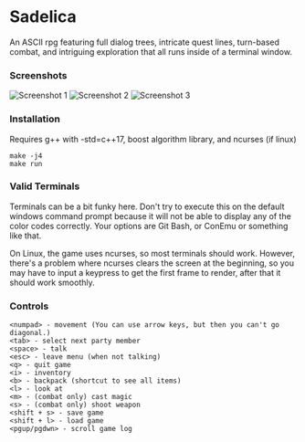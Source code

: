 # Sadelica

An ASCII rpg featuring full dialog trees, intricate quest lines, turn-based combat, and intriguing exploration that all runs inside of a terminal window.

### Screenshots

![Screenshot 1](https://i.imgur.com/04t4JFo.png)
![Screenshot 2](https://i.imgur.com/2VnMfhj.png)
![Screenshot 3](https://i.imgur.com/RP46RqX.png)

### Installation

Requires g++ with -std=c++17, boost algorithm library, and ncurses (if linux)

```
make -j4
make run
```

### Valid Terminals

Terminals can be a bit funky here.  Don't try to execute this on the default windows command prompt because it will not be able to display any of the color codes correctly.  Your options are Git Bash, or ConEmu or something like that.

On Linux, the game uses ncurses, so most terminals should work.  However, there's a problem where ncurses clears the screen at the beginning, so you may have to input a keypress to get the first frame to render, after that it should work smoothly.

### Controls

```
<numpad> - movement (You can use arrow keys, but then you can't go diagonal.)
<tab> - select next party member
<space> - talk
<esc> - leave menu (when not talking)
<q> - quit game
<i> - inventory
<b> - backpack (shortcut to see all items)
<l> - look at
<m> - (combat only) cast magic
<s> - (combat only) shoot weapon
<shift + s> - save game
<shift + l> - load game
<pgup/pgdwn> - scroll game log
```
